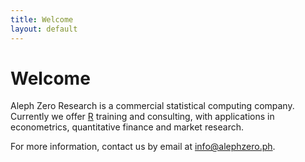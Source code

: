 ```yaml
---
title: Welcome
layout: default
---
```


<div class="hero-unit">
  <h1>Welcome</h1>

  <p style="margin-top:10px">Aleph Zero Research is a commercial statistical
     computing company.  Currently we offer 
     <a href="http://www.r-project.org">R</a> training and consulting,
     with applications in econometrics, quantitative finance and market
     research.</p>

  <p>For more information, contact us by email at 
     <a href="mailto:info@alephzero.ph">info@alephzero.ph</a>.</p>
</div>
